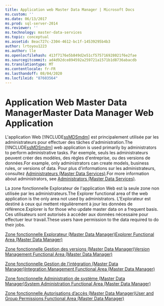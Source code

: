 ```yaml
---
title: Application web Master Data Manager | Microsoft Docs
ms.custom: ''
ms.date: 06/13/2017
ms.prod: sql-server-2014
ms.reviewer: ''
ms.technology: master-data-services
ms.topic: conceptual
ms.assetid: 8eac727c-2304-4612-bc1f-14539295b4b3
author: lrtoyou1223
ms.author: lle
ms.openlocfilehash: 413f7176e5b849d2e51cf575716928021f6e2fae
ms.sourcegitcommit: ad4d92dce894592a259721a1571b1d8736abacdb
ms.translationtype: MT
ms.contentlocale: fr-FR
ms.lasthandoff: 08/04/2020
ms.locfileid: "87603564"
---
```

# <a name="master-data-manager-web-application"></a><span data-ttu-id="de039-102">Application Web Master Data Manager</span><span class="sxs-lookup"><span data-stu-id="de039-102">Master Data Manager Web Application</span></span>
  <span data-ttu-id="de039-103">L'application Web [!INCLUDE[ssMDSmdm](../includes/ssmdsmdm-md.md)] est principalement utilisée par les administrateurs pour effectuer des tâches d'administration.</span><span class="sxs-lookup"><span data-stu-id="de039-103">The [!INCLUDE[ssMDSmdm](../includes/ssmdsmdm-md.md)] web application is used primarily by administrators to perform administrative tasks.</span></span> <span data-ttu-id="de039-104">Par exemple, seuls les administrateurs peuvent créer des modèles, des règles d'entreprise, ou des versions de données.</span><span class="sxs-lookup"><span data-stu-id="de039-104">For example, only administrators can create models, business rules, or versions of data.</span></span> <span data-ttu-id="de039-105">Pour plus d’informations sur les administrateurs, consultez [Administrateurs &#40;Master Data Services&#41;](administrators-master-data-services.md).</span><span class="sxs-lookup"><span data-stu-id="de039-105">For more information about administrators, see [Administrators &#40;Master Data Services&#41;](administrators-master-data-services.md).</span></span>  
  
 <span data-ttu-id="de039-106">La zone fonctionnelle Explorateur de l'application Web est la seule zone non utilisée par les administrateurs.</span><span class="sxs-lookup"><span data-stu-id="de039-106">The Explorer functional area of the web application is the only area not used by administrators.</span></span> <span data-ttu-id="de039-107">L'Explorateur est destiné à ceux qui mettent régulièrement à jour les données de référence.</span><span class="sxs-lookup"><span data-stu-id="de039-107">Explorer is for those who update master data on a frequent basis.</span></span> <span data-ttu-id="de039-108">Ces utilisateurs sont autorisés à accéder aux données nécessaire pour effectuer leur travail.</span><span class="sxs-lookup"><span data-stu-id="de039-108">These users have permission to the data required to do their jobs.</span></span>  
  
 [<span data-ttu-id="de039-109">Zone fonctionnelle Explorateur &#40;Master Data Manager&#41;</span><span class="sxs-lookup"><span data-stu-id="de039-109">Explorer Functional Area &#40;Master Data Manager&#41;</span></span>](../../2014/master-data-services/explorer-functional-area-master-data-manager.md)  
  
 [<span data-ttu-id="de039-110">Zone fonctionnelle Gestion des versions &#40;Master Data Manager&#41;</span><span class="sxs-lookup"><span data-stu-id="de039-110">Version Management Functional Area &#40;Master Data Manager&#41;</span></span>](../../2014/master-data-services/version-management-functional-area-master-data-manager.md)  
  
 [<span data-ttu-id="de039-111">Zone fonctionnelle Gestion de l’intégration &#40;Master Data Manager&#41;</span><span class="sxs-lookup"><span data-stu-id="de039-111">Integration Management Functional Area &#40;Master Data Manager&#41;</span></span>](../../2014/master-data-services/integration-management-functional-area-master-data-manager.md)  
  
 [<span data-ttu-id="de039-112">Zone fonctionnelle Administration de système &#40;Master Data Manager&#41;</span><span class="sxs-lookup"><span data-stu-id="de039-112">System Administration Functional Area &#40;Master Data Manager&#41;</span></span>](../../2014/master-data-services/system-administration-functional-area-master-data-manager.md)  
  
 [<span data-ttu-id="de039-113">Zone fonctionnelle Autorisations d’accès &#40;Master Data Manager&#41;</span><span class="sxs-lookup"><span data-stu-id="de039-113">User and Group Permissions Functional Area &#40;Master Data Manager&#41;</span></span>](../../2014/master-data-services/user-and-group-permissions-functional-area-master-data-manager.md)  
  
  
